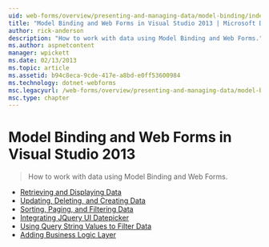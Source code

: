 ```yaml
---
uid: web-forms/overview/presenting-and-managing-data/model-binding/index
title: "Model Binding and Web Forms in Visual Studio 2013 | Microsoft Docs"
author: rick-anderson
description: "How to work with data using Model Binding and Web Forms."
ms.author: aspnetcontent
manager: wpickett
ms.date: 02/13/2013
ms.topic: article
ms.assetid: b94c8eca-9cde-417e-a8bd-e0ff53600984
ms.technology: dotnet-webforms
msc.legacyurl: /web-forms/overview/presenting-and-managing-data/model-binding
msc.type: chapter
---
```

Model Binding and Web Forms in Visual Studio 2013
====================
> How to work with data using Model Binding and Web Forms.


- [Retrieving and Displaying Data](retrieving-data.md)
- [Updating, Deleting, and Creating Data](updating-deleting-and-creating-data.md)
- [Sorting, Paging, and Filtering Data](sorting-paging-and-filtering-data.md)
- [Integrating JQuery UI Datepicker](integrating-jquery-ui.md)
- [Using Query String Values to Filter Data](using-query-string-values-to-retrieve-data.md)
- [Adding Business Logic Layer](adding-business-logic-layer.md)
